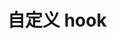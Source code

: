 <!--
 * Author  rhys.zhao
 * Date  2023-06-02 18:15:33
 * LastEditors  rhys.zhao
 * LastEditTime  2023-06-07 16:48:11
 * Description
-->

# 自定义 hook
